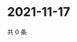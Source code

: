 # 2021-11-17

共 0 条

<!-- BEGIN WEIBO -->
<!-- 最后更新时间 Wed Nov 17 2021 22:00:46 GMT+0800 (China Standard Time) -->

<!-- END WEIBO -->
